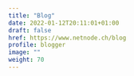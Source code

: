 ```yaml
---
title: "Blog"
date: 2022-01-12T20:11:01+01:00
draft: false
href: https://www.netnode.ch/blog
profile: blogger
image: ""
weight: 70
---
```

